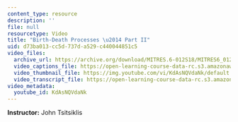 ```yaml
---
content_type: resource
description: ''
file: null
resourcetype: Video
title: "Birth-Death Processes \u2014 Part II"
uid: d73ba013-cc5d-737d-a529-c440044851c5
video_files:
  archive_url: https://archive.org/download/MITRES.6-012S18/MITRES6_012S18_L25-11_300k.mp4
  video_captions_file: https://open-learning-course-data-rc.s3.amazonaws.com/res-6-012-introduction-to-probability-spring-2018/61ac903fb4e6508d815a85ea53bffb76_KdAsNQVdaNk.vtt
  video_thumbnail_file: https://img.youtube.com/vi/KdAsNQVdaNk/default.jpg
  video_transcript_file: https://open-learning-course-data-rc.s3.amazonaws.com/res-6-012-introduction-to-probability-spring-2018/bc8180df6dc3e17be097ede069e20032_KdAsNQVdaNk.pdf
video_metadata:
  youtube_id: KdAsNQVdaNk
---
```


**Instructor:** John Tsitsiklis